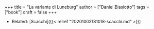 +++
title = "La variante di Luneburg"
author = ["Daniel Biasiotto"]
tags = ["book"]
draft = false
+++

-   Related: [Scacchi]({{< relref "20201002181018-scacchi.md" >}})
